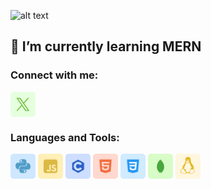 
![alt text](https://github.com/ifeelsam/Santhoshini29/blob/main/public/banner.png)

</div>
<h2>🌱 I’m currently learning MERN</h2> 

</div><h3 align="left">Connect with me:</h3>
<p align="left">
<a href="https://twitter.com/Santhoshini29" target="blank"><img align="center" src="https://github.com/ifeelsam/ifeelsam/blob/main/public/icons/x.png" alt="Santhoshini29" height="40" width="40" /></a></p>

<h3 align="left">Languages and Tools:</h3>
<p align="left">
<img src="https://github.com/ifeelsam/ifeelsam/blob/main/public/icons/py.png" alt="python" width="40" height="40"/>
<img src="https://github.com/ifeelsam/ifeelsam/blob/main/public/icons/js.png" alt="Javascript" width="40" height="40"/>
<img src="https://github.com/ifeelsam/ifeelsam/blob/main/public/icons/C.png" alt="C" width="40" height="40"/>
<img src="https://github.com/ifeelsam/ifeelsam/blob/main/public/icons/html.png" alt="HTML" width="40" height="40"/>
<img src="https://github.com/ifeelsam/ifeelsam/blob/main/public/icons/css.png" alt="NodeJs" width="40" height="40"/>
<img src="https://github.com/ifeelsam/ifeelsam/blob/main/public/icons/mongo.png" alt="Mongodb" width="40" height="40"/>
<img src="https://github.com/ifeelsam/ifeelsam/blob/main/public/icons/linux.png" alt="Linux" width="40" height="40"/>
</p>
